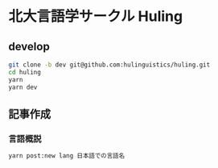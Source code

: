 # 北大言語学サークル Huling

## develop

```bash
git clone -b dev git@github.com:hulinguistics/huling.git
cd huling
yarn
yarn dev
```

## 記事作成

### 言語概説

```bash
yarn post:new lang 日本語での言語名
```
